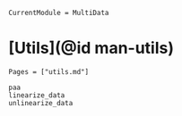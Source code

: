 ```@meta
CurrentModule = MultiData
```

# [Utils](@id man-utils)

```@contents
Pages = ["utils.md"]
```

```@docs
paa
linearize_data
unlinearize_data
```
